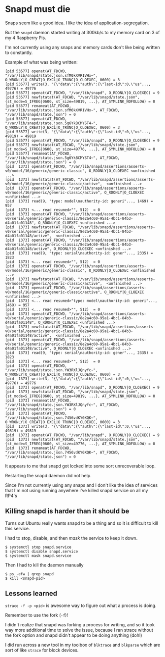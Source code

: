 # Snapd must die

Snaps seem like a good idea. I like the idea of application-segregation.

But the `snapd` daemon started writing at 300kb/s to my memory card on 3 of my 4
Raspberry Pis.

I'm not currently using any snaps and memory cards don't like being written to
constantly.

Example of what was being written:

```
[pid 53577] openat(AT_FDCWD, "/var/lib/snapd/state.json.sfM0kXVR1VHx~", O_WRONLY|O_CREAT|O_EXCL|O_TRUNC|O_CLOEXEC, 0600) = 3
[pid 53577] write(3, "{\"data\":{\"auth\":{\"last-id\":0,\"us"..., 49776) = 49776
[pid 53577] openat(AT_FDCWD, "/var/lib/snapd", O_RDONLY|O_CLOEXEC) = 9
[pid 53577] newfstatat(AT_FDCWD, "/var/lib/snapd/state.json", {st_mode=S_IFREG|0600, st_size=49819, ...}, AT_SYMLINK_NOFOLLOW) = 0
[pid 53577] renameat(AT_FDCWD, "/var/lib/snapd/state.json.sfM0kXVR1VHx~", AT_FDCWD, "/var/lib/snapd/state.json") = 0
[pid 53577] openat(AT_FDCWD, "/var/lib/snapd/state.json.5g6YkBCMYST4~", O_WRONLY|O_CREAT|O_EXCL|O_TRUNC|O_CLOEXEC, 0600) = 3
[pid 53577] write(3, "{\"data\":{\"auth\":{\"last-id\":0,\"us"..., 49819) = 49819
[pid 53577] openat(AT_FDCWD, "/var/lib/snapd", O_RDONLY|O_CLOEXEC) = 9
[pid 53577] newfstatat(AT_FDCWD, "/var/lib/snapd/state.json", {st_mode=S_IFREG|0600, st_size=49776, ...}, AT_SYMLINK_NOFOLLOW) = 0
[pid 53577] renameat(AT_FDCWD, "/var/lib/snapd/state.json.5g6YkBCMYST4~", AT_FDCWD, "/var/lib/snapd/state.json") = 0
[pid  1373] openat(AT_FDCWD, "/var/lib/snapd/assertions/asserts-v0/model/16/generic/generic-classic", O_RDONLY|O_CLOEXEC <unfinished ...>
[pid  1373] newfstatat(AT_FDCWD, "/var/lib/snapd/assertions/asserts-v0/model/16/generic/generic-classic/active",  <unfinished ...>
[pid  1373] openat(AT_FDCWD, "/var/lib/snapd/assertions/asserts-v0/model/16/generic/generic-classic/active", O_RDONLY|O_CLOEXEC <unfinished ...>
[pid  1373] read(9, "type: model\nauthority-id: generi"..., 1469) = 957
[pid  1373] <... read resumed>"", 512)  = 0
[pid  1373] openat(AT_FDCWD, "/var/lib/snapd/assertions/asserts-v0/serial/generic/generic-classic/8e2a4c60-95a1-4bc1-84b3-d4a01fa01148", O_RDONLY|O_CLOEXEC <unfinished ...>
[pid  1373] newfstatat(AT_FDCWD, "/var/lib/snapd/assertions/asserts-v0/serial/generic/generic-classic/8e2a4c60-95a1-4bc1-84b3-d4a01fa01148/active",  <unfinished ...>
[pid  1373] openat(AT_FDCWD, "/var/lib/snapd/assertions/asserts-v0/serial/generic/generic-classic/8e2a4c60-95a1-4bc1-84b3-d4a01fa01148/active", O_RDONLY|O_CLOEXEC <unfinished ...>
[pid  1373] read(9, "type: serial\nauthority-id: gener"..., 2335) = 1823
[pid  1373] <... read resumed>"", 512)  = 0
[pid  1373] openat(AT_FDCWD, "/var/lib/snapd/assertions/asserts-v0/model/16/generic/generic-classic", O_RDONLY|O_CLOEXEC <unfinished ...>
[pid  1373] newfstatat(AT_FDCWD, "/var/lib/snapd/assertions/asserts-v0/model/16/generic/generic-classic/active",  <unfinished ...>
[pid  1373] openat(AT_FDCWD, "/var/lib/snapd/assertions/asserts-v0/model/16/generic/generic-classic/active", O_RDONLY|O_CLOEXEC <unfinished ...>
[pid  1373] <... read resumed>"type: model\nauthority-id: generi"..., 1469) = 957
[pid  1373] <... read resumed>"", 512)  = 0
[pid  1373] openat(AT_FDCWD, "/var/lib/snapd/assertions/asserts-v0/serial/generic/generic-classic/8e2a4c60-95a1-4bc1-84b3-d4a01fa01148", O_RDONLY|O_CLOEXEC <unfinished ...>
[pid  1373] newfstatat(AT_FDCWD, "/var/lib/snapd/assertions/asserts-v0/serial/generic/generic-classic/8e2a4c60-95a1-4bc1-84b3-d4a01fa01148/active",  <unfinished ...>
[pid  1373] openat(AT_FDCWD, "/var/lib/snapd/assertions/asserts-v0/serial/generic/generic-classic/8e2a4c60-95a1-4bc1-84b3-d4a01fa01148/active", O_RDONLY|O_CLOEXEC <unfinished ...>
[pid  1373] read(9, "type: serial\nauthority-id: gener"..., 2335) = 1823
[pid  1373] <... read resumed>"", 512)  = 0
[pid  1373] openat(AT_FDCWD, "/var/lib/snapd/state.json.YW3RXlJQnyfc~", O_WRONLY|O_CREAT|O_EXCL|O_TRUNC|O_CLOEXEC, 0600) = 3
[pid  1373] write(3, "{\"data\":{\"auth\":{\"last-id\":0,\"us"..., 49776) = 49776
[pid  1373] openat(AT_FDCWD, "/var/lib/snapd", O_RDONLY|O_CLOEXEC) = 9
[pid  1373] newfstatat(AT_FDCWD, "/var/lib/snapd/state.json", {st_mode=S_IFREG|0600, st_size=49819, ...}, AT_SYMLINK_NOFOLLOW) = 0
[pid  1373] renameat(AT_FDCWD, "/var/lib/snapd/state.json.YW3RXlJQnyfc~", AT_FDCWD, "/var/lib/snapd/state.json") = 0
[pid  1373] openat(AT_FDCWD, "/var/lib/snapd/state.json.7456vdKY0XQK~", O_WRONLY|O_CREAT|O_EXCL|O_TRUNC|O_CLOEXEC, 0600) = 3
[pid  1373] write(3, "{\"data\":{\"auth\":{\"last-id\":0,\"us"..., 49819) = 49819
[pid  1373] openat(AT_FDCWD, "/var/lib/snapd", O_RDONLY|O_CLOEXEC) = 9
[pid  1373] newfstatat(AT_FDCWD, "/var/lib/snapd/state.json", {st_mode=S_IFREG|0600, st_size=49776, ...}, AT_SYMLINK_NOFOLLOW) = 0
[pid  1373] renameat(AT_FDCWD, "/var/lib/snapd/state.json.7456vdKY0XQK~", AT_FDCWD, "/var/lib/snapd/state.json") = 0
```

It appears to me that snapd got locked into some sort unrecoverable loop.

Restarting the snapd daemon did not help.

Since I'm not currently using any snaps and I don't like the idea of services
that I'm not using running anywhere I've killed snapd service on all my RP4's

## Killing snapd is harder than it should be

Turns out Ubuntu really wants snapd to be a thing and so it is difficult to kill
this service.

I had to stop, disable, and then _mask_ the service to keep it down.

```
$ systemctl stop snapd.service
$ systemctl disable snapd.service
$ systemctl mask snapd.service
```

Then I had to kill the daemon manually

```
$ ps -efw | grep snapd
$ kill <snapd-pid>
```

## Lessons learned

`strace -f -p <pid>` is awesome way to figure out what a process is doing.

Remember to use the fork (`-f`)!

I didn't realize that snapd was forking a process for writing, and so it took
way more additional time to solve the issue, because I ran strace without the
fork option and snapd didn't appear to be doing anything (doh!)

I did run across a new tool in my toolbox of `blktrace` and `blkparse` which are
sort of like `strace` for block devices.
